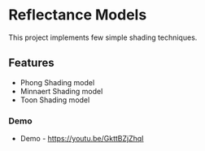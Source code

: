 # Reflectance Models

This project implements few simple shading techniques.

## Features

* Phong Shading model
* Minnaert Shading model
* Toon Shading model

### Demo

* Demo - https://youtu.be/GkttBZjZhqI

